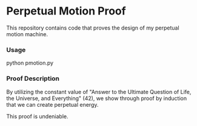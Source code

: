 # Perpetual Motion Proof

This repository contains code that proves the design of my perpetual motion machine.

### Usage

python pmotion.py

### Proof Description

By utilizing the constant value of "Answer to the Ultimate Question of Life, the Universe, and Everything" (42),
we show through proof by induction that we can create perpetual energy.

This proof is undeniable.
